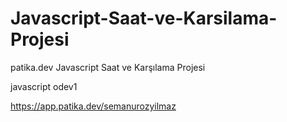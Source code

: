 # Javascript-Saat-ve-Karsilama-Projesi
patika.dev Javascript Saat ve Karşılama Projesi

javascript odev1

https://app.patika.dev/semanurozyilmaz
